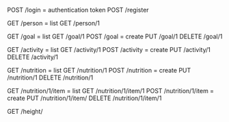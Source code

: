 POST /login = authentication token
POST /register 

GET /person = list
GET /person/1

GET /goal = list
GET /goal/1
POST /goal = create
PUT /goal/1
DELETE /goal/1

GET /activity = list
GET /activity/1
POST /activity = create
PUT /activity/1
DELETE /activity/1

GET /nutrition = list
GET /nutrition/1
POST /nutrition = create
PUT /nutrition/1
DELETE /nutrition/1

GET /nutrition/1/item = list
GET /nutrition/1/item/1
POST /nutrition/1/item = create
PUT /nutrition/1/item/
DELETE /nutrition/1/item/1

<HealthMeasure Services done in assignments>

GET /height/